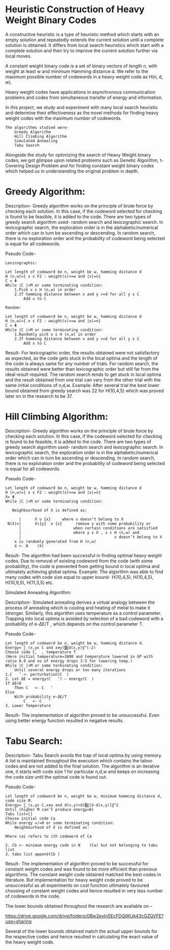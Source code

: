 # Heuristic Construction of Heavy Weight Binary Codes

A constructive heuristic is a type of heuristic method which starts with an empty solution and repeatedly extends the current solution until a complete solution is obtained. It differs from local search heuristics which start with a complete solution and then try to improve the current solution further via local moves.

A constant weight binary code is a set of binary vectors of length n, with weight at least w and minimum Hamming distance d. We refer to the maximum possible number of codewords  in a heavy weight code as H(n, d, w). 

Heavy weight codes have applications in asynchronous communication problems and codes from simultaneous transfer of energy and information.

In this project, we study and experiment with many local search heuristic and determine their effectiveness as the novel methods for finding heavy weight codes with the maximum number of codewords. 

	The algorithms studied were- 
		Greedy Algorithm
		Hill Climbing Algorithm
		Simulated Annealing
		Tabu Search
Alongside the study for optimizing the search of Heavy Weight binary codes, we got glimpse upon related problems such as Genetic Algorithm, t-Covering Design Problem and for finding constant weight binary codes which helped us in understanding the original problem in depth.


# Greedy Algorithm:

Description-
Greedy algorithm works on the principle of brute force by checking each solution. In this case, if the codeword selected for checking is found to be feasible, it is added to the code. There are two types of greedy search algorithm used- random search and lexicographic search. In lexicographic search, the exploration order is in the alphabetic/numerical order which can in turn be ascending or descending. In random search, there is no exploration order and the probability of codeword being selected is equal for all codewords.
 

Pseudo Code-
	
	Lexicographic:

	Let length of codeword be n, weight be w, hamming distance d 
	H (n,w)={ x ε F2 : weight(x)>=w and |x|=n}
	C = Φ 
	While |C |<M or some terminating condition:
		1.Pick x ε H (n,w) in order
		2.If hamming distance between x and y >=d for all y ε C
			Add x to C

	Random:

	Let length of codeword be n, weight be w, hamming distance d 
	H (n,w)={ x ε F2 : weight(x)>=w and |x|=n}
	C = Φ 
	While |C |<M or some terminating condition:
		1.Randomly pick x ε H (n,w) in order
		2.If hamming distance between x and y >=d for all y ε C
			Add x to C


Result-
For lexicographic order, the results obtained were not satisfactory as expected, as the code gets stuck in the local optima and the length of the code is always same for any number of trials.
For random search, the results obtained were better than lexicographic order but still far from the ideal result required. The random search tends to get stuck in local optima and the result obtained from one trial can vary from the other trial with the same initial conditions of n,d,w.
Example: After several trial the best lower bound obtained from greedy search was 22 for H(10,4,5) which was proved later on in the research to be 37.


# Hill Climbing Algorithm:

Description-
Greedy algorithm works on the principle of brute force by checking each solution. In this case, if the codeword selected for checking is found to be feasible, it is added to the code. There are two types of greedy search algorithm used- random search and lexicographic search. In lexicographic search, the exploration order is in the alphabetic/numerical order which can in turn be ascending or descending. In random search, there is no exploration order and the probability of codeword being selected is equal for all codewords.
 

Pseudo Code-

	Let length of codeword be n, weight be w, hamming distance d 
	H (n,w)={ x ε F2 : weight(x)>=w and |x|=n}
	X= Φ 
	While |C |<M or some terminating condition:      	  

	   Neighbourhood of X is defined as:

	      |      X υ {x}     where x doesn’t belong to X 
	 N(X)=|	     X\{y}  υ {x}      remove y with some probability or   
	      |                       when certain conditions are satisfied
	      |                       where y ε X , x ε H (n,w) and     
	      |                                         x doesn’t belong to X
		x is randomly generated from H (n,w)
		X <- N    (X)

Result-
The algorithm had been successful in finding optimal heavy weight codes. Due to removal of existing codeword from the code (with some probability), the code is prevented from getting bound in local optima and ultimately achieving global optima.
Example: The algorithm was able to find many codes with code size equal to upper bound- H(10,4,5), H(10,4,5), H(10,9,5), H(11,3,5) etc.


Simulated Annealing Algorithm:

Description-
Simulated annealing derives a virtual analogy between the process of annealing which is cooling and heating of metal to make it stronger. Similarly, this algorithm uses temperature as a control parameter. Trapping into local optima is avoided by selection of a bad codeword with a probability of e-ΔE/T , which depends on the control parameter T.

Pseudo Code-

	Let length of codeword be n, weight be w, hamming distance d. 
	Energy= ∑_(x,yε C and x≠y)▒〖d(x,y)〗^(-2) 
	Choose code C,  , temperature T
	(Here initial temperature=1000 and temperature lowered in GP with ratio 0.9 and no of energy drops 3-5 for lowering temp.)
	While |C |<M or some terminating condition:      	  			 
		Until several energy drops or too many iterations
	1.C   ’ <- perturbation(C  )
	2. Let ΔE = energy(C   ’) – energy(C  )
	If ΔE<0
		Then C   <- C   ’
	Else
		With probability e-ΔE/T
			C   <- C   ’
	3. Lower Temperature
		

Result-
The implementation of algorithm proved to be unsuccessful. Even using better energy function resulted in negative results.


# Tabu Search:

Description-
Tabu Search avoids the trap of local optima by using memory. A list is maintained throughout the execution which contains the taboo codes and are not added to the final solution. The algorithm is an iterative one, it starts with code size 1 for particular n,d,w and keeps on increasing the code size until the optimal code is found out. 

Pseudo Code-

	Let length of codeword be n, weight be w, minimum hamming distance d, code size M. 
	Energy= ∑_(x,yε C,x≠y and d(x,y)<d)▒〖[d-d(x,y)]〗^2   
	Until (higher M can’t produce energy=0) 
	Tabu list=[]
	Choose initial code Ca
	While energy =/=0 or some terminating condition:  
		Neighbourhood of X is defined as:             

	Where cai refers to ith codeword of Ca

	2. Cb <- minimum energy code in N    (Ca) but not belonging to tabu list
	3. tabu list append(Cb )
		

Result-
The implementation of algorithm proved to be successful for constant weight codes and was found to be more efficient than previous algorithms. The constant weight code obtained matched the best codes in literature.
But implementation for heavy weight code proved to be unsuccessful as all experiments on cost function ultimately favoured choosing of constant weight codes and hence resulted in very less number of codewords in the code.





The lower bounds obtained throughout the research are available on –

https://drive.google.com/drive/folders/0Bw2pvIn5EcFDQllKUk43cGZQVFE?usp=sharing

Several of the lower bounds obtained match the actual upper bounds for the respective codes and hence resulted in calculating the exact value of the heavy weight code. 
